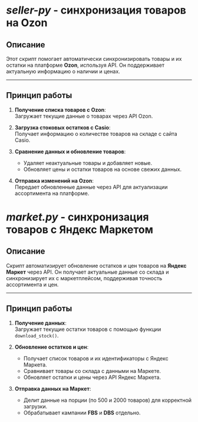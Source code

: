 # *seller-py* - синхронизация товаров на Ozon

## Описание  
Этот скрипт помогает автоматически синхронизировать товары и их остатки на платформе **Ozon**, используя API. Он поддерживает актуальную информацию о наличии и ценах.

---

## Принцип работы  
1. **Получение списка товаров с Ozon**:  
   Загружает текущие данные о товарах через API Ozon.

2. **Загрузка стоковых остатков с Casio**:  
   Получает информацию о количестве товаров на складе с сайта Casio.

3. **Сравнение данных и обновление товаров**:  
   - Удаляет неактуальные товары и добавляет новые.  
   - Обновляет цены и остатки товаров на основе свежих данных.

4. **Отправка изменений на Ozon**:  
   Передает обновленные данные через API для актуализации ассортимента на платформе.

# *market.py* - синхронизация товаров с Яндекс Маркетом

## Описание  
Скрипт автоматизирует обновление остатков и цен товаров на **Яндекс Маркет** через API. Он получает актуальные данные со склада и синхронизирует их с маркетплейсом, поддерживая точность ассортимента и цен.

---

## Принцип работы  
1. **Получение данных**:  
   Загружает текущие остатки товаров с помощью функции `download_stock()`.

2. **Обновление остатков и цен**:  
   - Получает список товаров и их идентификаторы с Яндекс Маркета.  
   - Сравнивает товары со склада с данными на Маркете.  
   - Обновляет остатки и цены через API Яндекс Маркета.

3. **Отправка данных на Маркет**:  
   - Делит данные на порции (по 500 и 2000 товаров) для корректной загрузки.  
   - Обрабатывает кампании **FBS** и **DBS** отдельно.


    